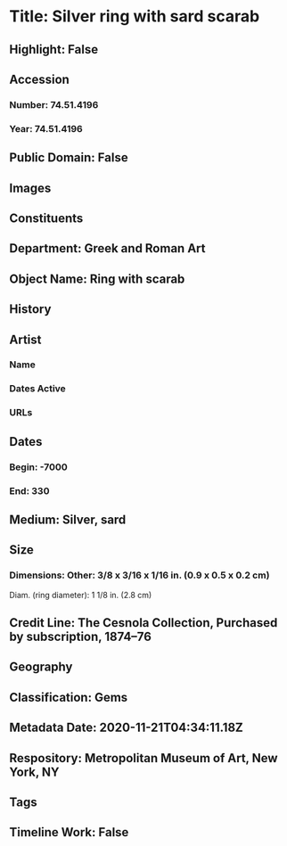 # Title: Silver ring with sard scarab
## Highlight: False
## Accession
### Number: 74.51.4196
### Year: 74.51.4196
## Public Domain: False
## Images
## Constituents
## Department: Greek and Roman Art
## Object Name: Ring with scarab
## History
## Artist
### Name
### Dates Active
### URLs
## Dates
### Begin: -7000
### End: 330
## Medium: Silver, sard
## Size
### Dimensions: Other: 3/8 x 3/16 x 1/16 in. (0.9 x 0.5 x 0.2 cm)
Diam. (ring diameter): 1 1/8 in. (2.8 cm)
## Credit Line: The Cesnola Collection, Purchased by subscription, 1874–76
## Geography
## Classification: Gems
## Metadata Date: 2020-11-21T04:34:11.18Z
## Respository: Metropolitan Museum of Art, New York, NY
## Tags
## Timeline Work: False